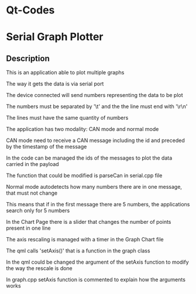 # Qt-Codes

# Serial Graph Plotter

## Description
This is an application able to plot multiple graphs

The way it gets the data is via serial port

The device connected will send numbers representing the data to be plot

The numbers must be separated by '\t' and the the line must end with '\r\n'

The lines must have the same quantity of numbers


The application has two modality: CAN mode and normal mode

CAN mode need to receive a CAN message including the id and preceded by the timestamp of the message

In the code can be managed the ids of the messages to plot the data carried in the payload

The function that could be modified is parseCan in serial.cpp file


Normal mode autodetects how many numbers there are in one message, that must not change

This means that if in the first message there are 5 numbers, the applications search only for 5 numbers


In the Chart Page there is a slider that changes the number of points present in one line


The axis rescaling is managed with a timer in the Graph Chart file

The qml calls 'setAxis()' that is a function in the graph class

In the qml could be changed the argument of the setAxis function to modify the way the rescale is done

In graph.cpp setAxis function is commented to explain how the arguments works




